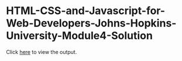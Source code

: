 # HTML-CSS-and-Javascript-for-Web-Developers-Johns-Hopkins-University-Module4-Solution

Click [here](https://scarletcoder7.github.io/HTML-CSS-and-Javascript-for-Web-Developers-Johns-Hopkins-University-Module4-Solution/) to view the output.
